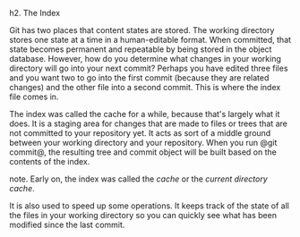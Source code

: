 <!--
SPDX-FileCopyrightText: 2008 Geoffrey Grosenbach <boss@topfunky.com>
SPDX-FileCopyrightText: 2008 Scott Chacon <schacon@gmail.com>

SPDX-License-Identifier: CC-BY-SA-3.0
-->

h2. The Index

Git has two places that content states are stored.  The working directory stores one state at a time in a human-editable format.  When committed, that state becomes permanent and repeatable by being stored in the object database.  However, how do you determine what changes in your working directory will go into your next commit? Perhaps you have edited three files and you want two to go into the first commit (because they are related changes) and the other file into a second commit.  This is where the index file comes in.

The index was called the cache for a while, because that's largely what it does.  It is a staging area for changes that are made to files or trees that are not committed to your repository yet.  It acts as sort of a middle ground between your working directory and your repository.  When you run @git commit@, the resulting tree and commit object will be built based on the contents of the index.

note.  Early on, the index was called the _cache_ or the _current directory cache_.

It is also used to speed up some operations. It keeps track of the state of all the files in your working directory so you can quickly see what has been modified since the last commit.
